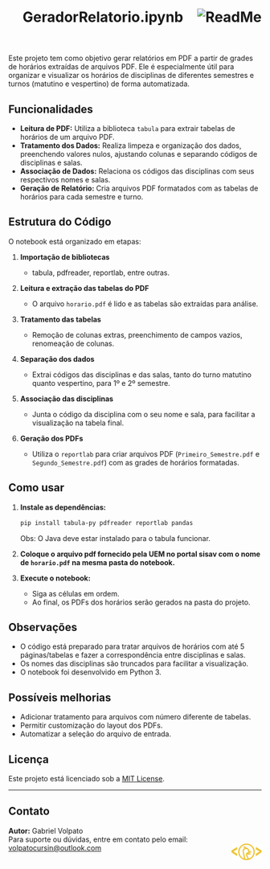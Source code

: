 <header>
<h1> GeradorRelatorio.ipynb
<img src="https://img.shields.io/badge/READ%20ME-555555" alt="ReadMe" align="right"  width="q35">
</h1>
</header>

Este projeto tem como objetivo gerar relatórios em PDF a partir de grades de horários extraídas de arquivos PDF. Ele é especialmente útil para organizar e visualizar os horários de disciplinas de diferentes semestres e turnos (matutino e vespertino) de forma automatizada.

## Funcionalidades

- **Leitura de PDF:** Utiliza a biblioteca `tabula` para extrair tabelas de horários de um arquivo PDF.
- **Tratamento dos Dados:** Realiza limpeza e organização dos dados, preenchendo valores nulos, ajustando colunas e separando códigos de disciplinas e salas.
- **Associação de Dados:** Relaciona os códigos das disciplinas com seus respectivos nomes e salas.
- **Geração de Relatório:** Cria arquivos PDF formatados com as tabelas de horários para cada semestre e turno.

## Estrutura do Código

O notebook está organizado em etapas:

1. **Importação de bibliotecas**  
   - tabula, pdfreader, reportlab, entre outras.

2. **Leitura e extração das tabelas do PDF**  
   - O arquivo `horario.pdf` é lido e as tabelas são extraídas para análise.

3. **Tratamento das tabelas**  
   - Remoção de colunas extras, preenchimento de campos vazios, renomeação de colunas.

4. **Separação dos dados**
   - Extrai códigos das disciplinas e das salas, tanto do turno matutino quanto vespertino, para 1º e 2º semestre.

5. **Associação das disciplinas**
   - Junta o código da disciplina com o seu nome e sala, para facilitar a visualização na tabela final.

6. **Geração dos PDFs**
   - Utiliza o `reportlab` para criar arquivos PDF (`Primeiro_Semestre.pdf` e `Segundo_Semestre.pdf`) com as grades de horários formatadas.

## Como usar

1. **Instale as dependências:**
   ```bash
   pip install tabula-py pdfreader reportlab pandas
   ```
   Obs: O Java deve estar instalado para o tabula funcionar.

2. **Coloque o arquivo pdf fornecido pela UEM no portal sisav com o nome de `horario.pdf` na mesma pasta do notebook.**

3. **Execute o notebook:**
   - Siga as células em ordem.
   - Ao final, os PDFs dos horários serão gerados na pasta do projeto.

## Observações

- O código está preparado para tratar arquivos de horários com até 5 páginas/tabelas e fazer a correspondência entre disciplinas e salas.
- Os nomes das disciplinas são truncados para facilitar a visualização.
- O notebook foi desenvolvido em Python 3.

## Possíveis melhorias

- Adicionar tratamento para arquivos com número diferente de tabelas.
- Permitir customização do layout dos PDFs.
- Automatizar a seleção do arquivo de entrada.

## Licença
Este projeto está licenciado sob a [MIT License](LICENSE).

---

## Contato
**Autor:** Gabriel Volpato  
Para suporte ou dúvidas, entre em contato pelo email: volpatocursin@outlook.com 
<img src="https://github.com/GabrielVolpatoP/GabrielVolpatoP/blob/main/imagens/Duck__icon.svg?raw=true" alt="Icon Usuario" align="right"  width="60">
